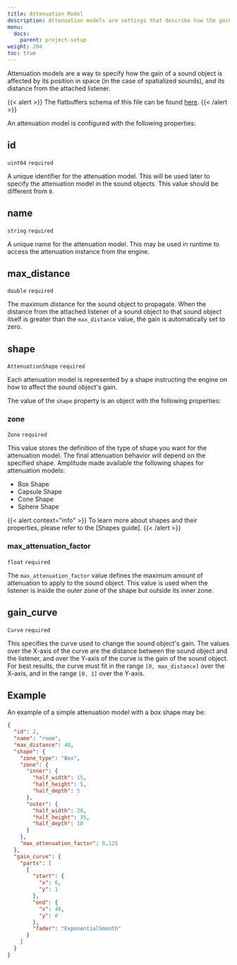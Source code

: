 ```yaml
---
title: Attenuation Model
description: Attenuation models are settings that describe how the gain of a sound object should fade according to the distance from its listener and a given shape. Read this article to learn more about them.
menu:
  docs:
    parent: project-setup
weight: 204
toc: true
---
```


Attenuation models are a way to specify how the gain of a sound object is affected by its position in space (in the case of spatialized sounds), and its distance from the attached listener.

{{< alert >}}
The flatbuffers schema of this file can be found [here](https://github.com/AmplitudeAudio/sdk/blob/main/schemas/attenuation_definition.fbs).
{{< /alert >}}

An attenuation model is configured with the following properties:

## id

`uint64` `required`

A unique identifier for the attenuation model. This will be used later to specify the attenuation model in the sound objects. This value should be different from `0`.

## name

`string` `required`

A unique name for the attenuation model. This may be used in runtime to access the attenuation instance from the engine.

## max_distance

`double` `required`

The maximum distance for the sound object to propagate. When the distance from the attached listener of a sound object to that sound object itself is greater than the `max_distance` value, the gain is automatically set to zero.

## shape

`AttenuationShape` `required`

Each attenuation model is represented by a shape instructing the engine on how to affect the sound object's gain.

The value of the `shape` property is an object with the following properties:

### zone

`Zone` `required`

This value stores the definition of the type of shape you want for the attenuation model. The final attenuation behavior will depend on the specified shape. Amplitude made available the following shapes for attenuation models:

- Box Shape
- Capsule Shape
- Cone Shape
- Sphere Shape

{{< alert context="info" >}}
To learn more about shapes and their properties, please refer to the [Shapes guide].
{{< /alert >}}

### max_attenuation_factor

`float` `required`

The `max_attenuation_factor` value defines the maximum amount of attenuation to apply to the sound object. This value is used when the listener is inside the outer zone of the shape but outside its inner zone.

## gain_curve

`Curve` `required`

This specifies the curve used to change the sound object's gain. The values over the X-axis of the curve are the distance between the sound object and the listener, and over the Y-axis of the curve is the gain of the sound object.
For best results, the curve must fit in the range `[0, max_distance]` over the X-axis, and in the range `[0, 1]` over the Y-axis.

## Example

An example of a simple attenuation model with a box shape may be:

```json {title="room.json"}
{
  "id": 2,
  "name": "room",
  "max_distance": 40,
  "shape": {
    "zone_type": "Box",
    "zone": {
      "inner": {
        "half_width": 15,
        "half_height": 5,
        "half_depth": 5
      },
      "outer": {
        "half_width": 20,
        "half_height": 35,
        "half_depth": 10
      }
    },
    "max_attenuation_factor": 0.125
  },
  "gain_curve": {
    "parts": [
      {
        "start": {
          "x": 0,
          "y": 1
        },
        "end": {
          "x": 40,
          "y": 0
        },
        "fader": "ExponentialSmooth"
      }
    ]
  }
}
```
